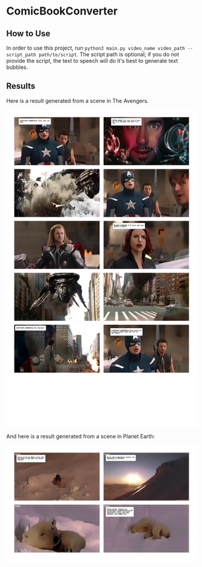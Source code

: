 # ComicBookConverter

## How to Use
In order to use this project, run ```python3 main.py video_name video_path --script_path path/to/script```. The script path is optional; if you do not provide the script, the text to speech will do it's best to generate text bubbles.

## Results

Here is a result generated from a scene in The Avengers.

![avengers](https://github.com/gkgkgkgk/ComicBookConverter/blob/main/pictures/avengers2/page0.jpg)

And here is a result generated from a scene in Planet Earth: 

![polar](https://github.com/gkgkgkgk/ComicBookConverter/blob/main/pictures/polar/page0.jpg)
